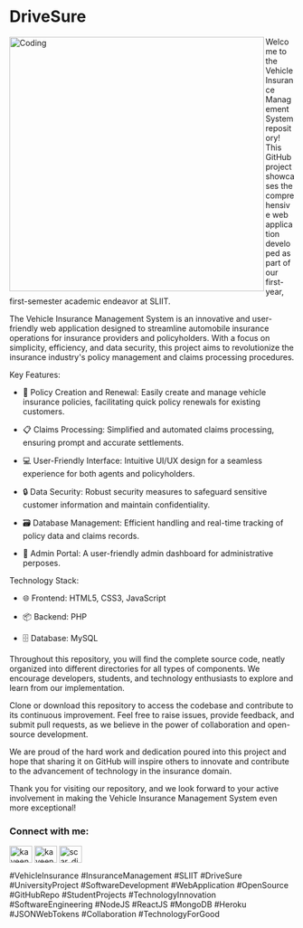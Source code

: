 # DriveSure

<img align="left" alt="Coding" width="450" src="https://i.ibb.co/Wn7s92m/Screenshot-2023-07-19-172911.png">
<p>Welcome to the Vehicle Insurance Management System repository! This GitHub project showcases the comprehensive web application developed as part of our first-year, first-semester academic endeavor at SLIIT.</p>

<p>The Vehicle Insurance Management System is an innovative and user-friendly web application designed to streamline automobile insurance operations for insurance providers and policyholders. With a focus on simplicity, efficiency, and data security, this project aims to revolutionize the insurance industry's policy management and claims processing procedures.</p>

Key Features:
- 🚗 Policy Creation and Renewal: Easily create and manage vehicle insurance policies, facilitating quick policy renewals for existing customers.

- 📋 Claims Processing: Simplified and automated claims processing, ensuring prompt and accurate settlements.
  
- 💻 User-Friendly Interface: Intuitive UI/UX design for a seamless experience for both agents and policyholders.
  
- 🔒 Data Security: Robust security measures to safeguard sensitive customer information and maintain confidentiality.
  
- 🗃️ Database Management: Efficient handling and real-time tracking of policy data and claims records.
  
- 💎 Admin Portal: A user-friendly admin dashboard for administrative perposes.

Technology Stack:
- 🌐 Frontend: HTML5, CSS3, JavaScript
  
- 📦 Backend: PHP
  
- 🗄️ Database: MySQL

Throughout this repository, you will find the complete source code, neatly organized into different directories for all types of components. We encourage developers, students, and technology enthusiasts to explore and learn from our implementation.

Clone or download this repository to access the codebase and contribute to its continuous improvement. Feel free to raise issues, provide feedback, and submit pull requests, as we believe in the power of collaboration and open-source development.

We are proud of the hard work and dedication poured into this project and hope that sharing it on GitHub will inspire others to innovate and contribute to the advancement of technology in the insurance domain.

Thank you for visiting our repository, and we look forward to your active involvement in making the Vehicle Insurance Management System even more exceptional!

<h3 align="left">Connect with me:</h3>
<p align="left">
<a href="https://linkedin.com/in/kaveendinethma" target="blank"><img align="center" src="https://raw.githubusercontent.com/rahuldkjain/github-profile-readme-generator/master/src/images/icons/Social/linked-in-alt.svg" alt="kaveendinethma" height="30" width="40" /></a>
<a href="https://fb.com/kaveen dinethma" target="blank"><img align="center" src="https://raw.githubusercontent.com/rahuldkjain/github-profile-readme-generator/master/src/images/icons/Social/facebook.svg" alt="kaveen dinethma" height="30" width="40" /></a>
<a href="https://instagram.com/scar_dineth" target="blank"><img align="center" src="https://raw.githubusercontent.com/rahuldkjain/github-profile-readme-generator/master/src/images/icons/Social/instagram.svg" alt="scar_dineth" height="30" width="40" /></a>
</p>

#VehicleInsurance #InsuranceManagement #SLIIT #DriveSure #UniversityProject #SoftwareDevelopment #WebApplication #OpenSource #GitHubRepo #StudentProjects #TechnologyInnovation #SoftwareEngineering #NodeJS #ReactJS #MongoDB #Heroku #JSONWebTokens #Collaboration #TechnologyForGood
